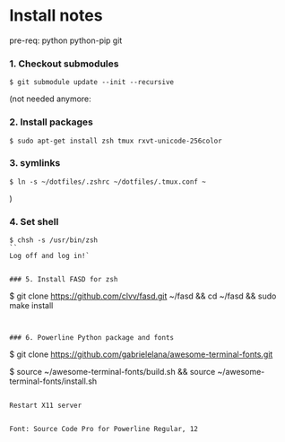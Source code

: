 Install notes
=========

pre-req: python python-pip git

### 1. Checkout submodules
```
$ git submodule update --init --recursive
```

(not needed anymore:
### 2. Install packages
```
$ sudo apt-get install zsh tmux rxvt-unicode-256color
```


### 3. symlinks
```
$ ln -s ~/dotfiles/.zshrc ~/dotfiles/.tmux.conf ~
```
)

### 4. Set shell
```
$ chsh -s /usr/bin/zsh
``
Log off and log in!`


### 5. Install FASD for zsh
```
$ git clone https://github.com/clvv/fasd.git ~/fasd && cd ~/fasd && sudo make install
```


### 6. Powerline Python package and fonts
```
$ git clone https://github.com/gabrielelana/awesome-terminal-fonts.git

$ source ~/awesome-terminal-fonts/build.sh && source ~/awesome-terminal-fonts/install.sh
```

Restart X11 server


Font: Source Code Pro for Powerline Regular, 12
